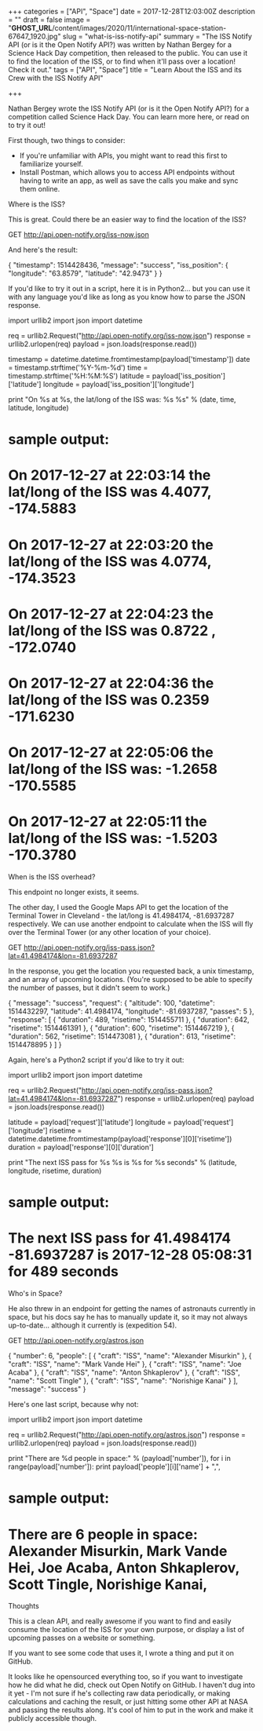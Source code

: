 +++
categories = ["API", "Space"]
date = 2017-12-28T12:03:00Z
description = ""
draft = false
image = "__GHOST_URL__/content/images/2020/11/international-space-station-67647_1920.jpg"
slug = "what-is-iss-notify-api"
summary = "The ISS Notify API (or is it the Open Notify API?) was written by Nathan Bergey for a Science Hack Day competition, then released to the public. You can use it to find the location of the ISS, or to find when it'll pass over a location! Check it out."
tags = ["API", "Space"]
title = "Learn About the ISS and its Crew with the ISS Notify API"

+++


Nathan Bergey wrote the ISS Notify API (or is it the Open Notify API?) for a competition called Science Hack Day. You can learn more here, or read on to try it out!

First though, two things to consider:

 * If you're unfamiliar with APIs, you might want to read this first to familiarize yourself.
 * Install Postman, which allows you to access API endpoints without having to write an app, as well as save the calls you make and sync them online.


Where is the ISS?

This is great. Could there be an easier way to find the location of the ISS?

GET http://api.open-notify.org/iss-now.json

And here's the result:

{
    "timestamp": 1514428436,
    "message": "success",
    "iss_position": {
        "longitude": "63.8579",
        "latitude": "42.9473"
    }
}


If you'd like to try it out in a script, here it is in Python2... but you can use it with any language you'd like as long as you know how to parse the JSON response.

import urllib2
import json
import datetime

req = urllib2.Request("http://api.open-notify.org/iss-now.json")
response = urllib2.urlopen(req)
payload = json.loads(response.read())

timestamp = datetime.datetime.fromtimestamp(payload['timestamp'])
date = timestamp.strftime('%Y-%m-%d')
time = timestamp.strftime('%H:%M:%S')
latitude = payload['iss_position']['latitude']
longitude = payload['iss_position']['longitude']

print "On %s at %s, the lat/long of the ISS was: %s %s" % (date, time, latitude, longitude)

# sample output:
# On 2017-12-27 at 22:03:14 the lat/long of the ISS was 4.4077, -174.5883
# On 2017-12-27 at 22:03:20 the lat/long of the ISS was 4.0774, -174.3523
# On 2017-12-27 at 22:04:23 the lat/long of the ISS was 0.8722 , -172.0740
# On 2017-12-27 at 22:04:36 the lat/long of the ISS was 0.2359 -171.6230
# On 2017-12-27 at 22:05:06 the lat/long of the ISS was: -1.2658 -170.5585
# On 2017-12-27 at 22:05:11 the lat/long of the ISS was: -1.5203 -170.3780



When is the ISS overhead?

This endpoint no longer exists, it seems.

The other day, I used the Google Maps API to get the location of the Terminal Tower in Cleveland - the lat/long is 41.4984174, -81.6937287 respectively. We can use another endpoint to calculate when the ISS will fly over the Terminal Tower (or any other location of your choice).

GET http://api.open-notify.org/iss-pass.json?lat=41.4984174&lon=-81.6937287


In the response, you get the location you requested back, a unix timestamp, and an array of upcoming locations. (You're supposed to be able to specify the number of passes, but it didn't seem to work.)

{
    "message": "success",
    "request": {
        "altitude": 100,
        "datetime": 1514432297,
        "latitude": 41.4984174,
        "longitude": -81.6937287,
        "passes": 5
    },
    "response": [
        {
            "duration": 489,
            "risetime": 1514455711
        },
        {
            "duration": 642,
            "risetime": 1514461391
        },
        {
            "duration": 600,
            "risetime": 1514467219
        },
        {
            "duration": 562,
            "risetime": 1514473081
        },
        {
            "duration": 613,
            "risetime": 1514478895
        }
    ]
}


Again, here's a Python2 script if you'd like to try it out:

import urllib2
import json
import datetime

req = urllib2.Request("http://api.open-notify.org/iss-pass.json?lat=41.4984174&lon=-81.6937287")
response = urllib2.urlopen(req)
payload = json.loads(response.read())

latitude = payload['request']['latitude']
longitude = payload['request']['longitude']
risetime = datetime.datetime.fromtimestamp(payload['response'][0]['risetime'])
duration = payload['response'][0]['duration']

print "The next ISS pass for %s %s is %s for %s seconds" % (latitude, longitude, risetime, duration)

# sample output:
# The next ISS pass for 41.4984174 -81.6937287 is 2017-12-28 05:08:31 for 489 seconds



Who's in Space?

He also threw in an endpoint for getting the names of astronauts currently in space, but his docs say he has to manually update it, so it may not always up-to-date... although it currently is (expedition 54).

GET http://api.open-notify.org/astros.json


{
    "number": 6,
    "people": [
        {
            "craft": "ISS",
            "name": "Alexander Misurkin"
        },
        {
            "craft": "ISS",
            "name": "Mark Vande Hei"
        },
        {
            "craft": "ISS",
            "name": "Joe Acaba"
        },
        {
            "craft": "ISS",
            "name": "Anton Shkaplerov"
        },
        {
            "craft": "ISS",
            "name": "Scott Tingle"
        },
        {
            "craft": "ISS",
            "name": "Norishige Kanai"
        }
    ],
    "message": "success"
}


Here's one last script, because why not:

import urllib2
import json
import datetime

req = urllib2.Request("http://api.open-notify.org/astros.json")
response = urllib2.urlopen(req)
payload = json.loads(response.read())

print "There are %d people in space:" % (payload['number']),
for i in range(payload['number']):
    print payload['people'][i]['name'] + ",",

# sample output:
# There are 6 people in space: Alexander Misurkin, Mark Vande Hei, Joe Acaba, Anton Shkaplerov, Scott Tingle, Norishige Kanai,




Thoughts

This is a clean API, and really awesome if you want to find and easily consume the location of the ISS for your own purpose, or display a list of upcoming passes on a website or something.

If you want to see some code that uses it, I wrote a thing and put it on GitHub.

It looks like he opensourced everything too, so if you want to investigate how he did what he did, check out Open Notify on GitHub. I haven't dug into it yet - I'm not sure if he's collecting raw data periodically, or making calculations and caching the result, or just hitting some other API at NASA and passing the results along. It's cool of him to put in the work and make it publicly accessible though.
